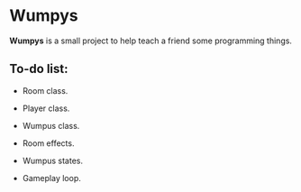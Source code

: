 # Wumpys

**Wumpys** is a small project to help teach a friend some programming things.

## To-do list:

* Room class.

* Player class.

* Wumpus class.

* Room effects.

* Wumpus states.

* Gameplay loop.
